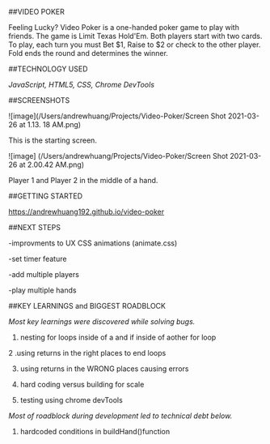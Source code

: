 ##VIDEO POKER

Feeling Lucky? Video Poker is a one-handed poker game to play with friends. The game is Limit Texas Hold'Em. Both players start with two cards. To play, each turn you must Bet $1, Raise to $2 or check to the other player. Fold ends the round and determines the winner. 

##TECHNOLOGY USED

_JavaScript, HTML5, CSS, Chrome DevTools_

##SCREENSHOTS

![image](/Users/andrewhuang/Projects/Video-Poker/Screen Shot 2021-03-26 at 1.13.
18 AM.png)

This is the starting screen. 


![image] (/Users/andrewhuang/Projects/Video-Poker/Screen Shot 2021-03-26 at 2.00.42 AM.png)

Player 1 and Player 2 in the middle of a hand. 



##GETTING STARTED

https://andrewhuang192.github.io/video-poker

##NEXT STEPS

-improvments to UX CSS animations (animate.css)

-set timer feature

-add multiple players

-play multiple hands


##KEY LEARNINGS and BIGGEST ROADBLOCK

_Most key learnings were discovered while solving bugs._

1. nesting for loops inside of a and if inside of aother for loop

2 .using returns in the right places to end loops

3. using returns in the WRONG places causing errors

4. hard coding versus building for scale

5. testing using chrome devTools

_Most of roadblock during development led to technical debt below._

1. hardcoded conditions in buildHand()function
